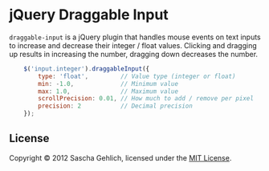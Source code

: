 
jQuery Draggable Input
======================

`draggable-input` is a jQuery plugin that handles mouse events on text inputs to increase and decrease their integer / float values. Clicking and dragging up results in increasing the number, dragging down decreases the number.

```js
	$('input.integer').draggableInput({
		type: 'float',         // Value type (integer or float)
        min: -1.0,             // Minimum value
        max: 1.0,              // Maximum value
        scrollPrecision: 0.01, // How much to add / remove per pixel
        precision: 2           // Decimal precision
	});
```

## License

Copyright © 2012 Sascha Gehlich, licensed under the [MIT License](https://github.com/saschagehlich/jquery-draggable-input/master/LICENSE.txt).
